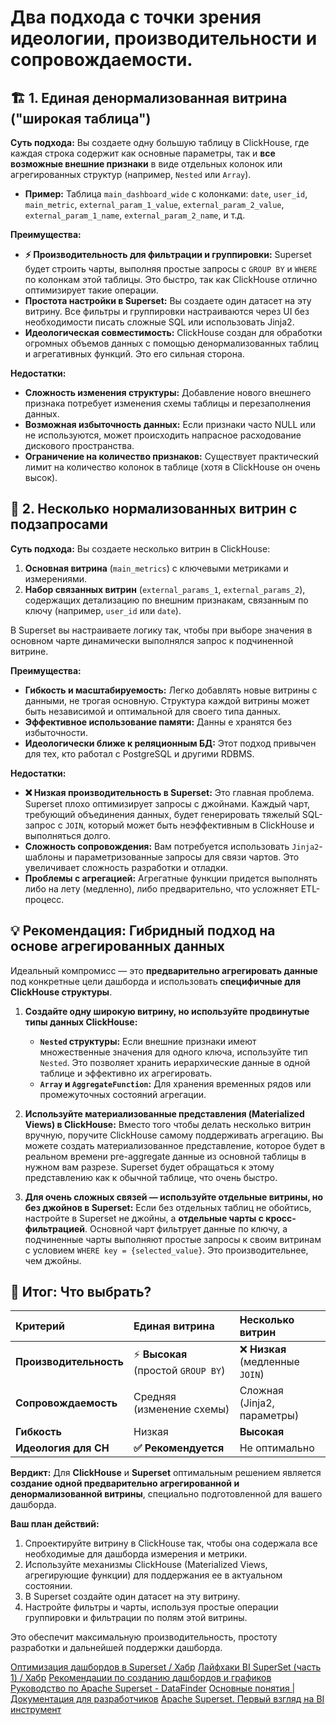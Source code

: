 # Два подхода с точки зрения идеологии, производительности и сопровождаемости.

## 🏗️ 1. Единая денормализованная витрина ("широкая таблица")

**Суть подхода:** Вы создаете одну большую таблицу в ClickHouse, где каждая строка содержит как основные параметры, так и **все возможные внешние признаки** в виде отдельных колонок или агрегированных структур (например, `Nested` или `Array`).

*   **Пример:** Таблица `main_dashboard_wide` с колонками: `date`, `user_id`, `main_metric`, `external_param_1_value`, `external_param_2_value`, `external_param_1_name`, `external_param_2_name`, и т.д.

**Преимущества:**
*   **⚡ Производительность для фильтрации и группировки:** Superset будет строить чарты, выполняя простые запросы с `GROUP BY` и `WHERE` по колонкам этой таблицы. Это быстро, так как ClickHouse отлично оптимизирует такие операции.
*   **Простота настройки в Superset:** Вы создаете один датасет на эту витрину. Все фильтры и группировки настраиваются через UI без необходимости писать сложные SQL или использовать Jinja2.
*   **Идеологическая совместимость:** ClickHouse создан для обработки огромных объемов данных с помощью денормализованных таблиц и агрегативных функций. Это его сильная сторона.

**Недостатки:**
*   **Сложность изменения структуры:** Добавление нового внешнего признака потребует изменения схемы таблицы и перезаполнения данных.
*   **Возможная избыточность данных:** Если признаки часто NULL или не используются, может происходить напрасное расходование дискового пространства.
*   **Ограничение на количество признаков:** Существует практический лимит на количество колонок в таблице (хотя в ClickHouse он очень высок).

## 🔗 2. Несколько нормализованных витрин с подзапросами

**Суть подхода:** Вы создаете несколько витрин в ClickHouse:
1.  **Основная витрина** (`main_metrics`) с ключевыми метриками и измерениями.
2.  **Набор связанных витрин** (`external_params_1`, `external_params_2`), содержащих детализацию по внешним признакам, связанным по ключу (например, `user_id` или `date`).

В Superset вы настраиваете логику так, чтобы при выборе значения в основном чарте динамически выполнялся запрос к подчиненной витрине.

**Преимущества:**
*   **Гибкость и масштабируемость:** Легко добавлять новые витрины с данными, не трогая основную. Структура каждой витрины может быть независимой и оптимальной для своего типа данных.
*   **Эффективное использование памяти:** Данны е хранятся без избыточности.
*   **Идеологически ближе к реляционным БД:** Этот подход привычен для тех, кто работал с PostgreSQL и другими RDBMS.

**Недостатки:**
*   **❌ Низкая производительность в Superset:** Это главная проблема. Superset плохо оптимизирует запросы с джойнами. Каждый чарт, требующий объединения данных, будет генерировать тяжелый SQL-запрос с `JOIN`, который может быть неэффективным в ClickHouse и выполняться долго.
*   **Сложность сопровождения:** Вам потребуется использовать `Jinja2`-шаблоны и параметризованные запросы для связи чартов. Это увеличивает сложность разработки и отладки.
*   **Проблемы с агрегацией:** Агрегатные функции придется выполнять либо на лету (медленно), либо предварительно, что усложняет ETL-процесс.

## 💡 Рекомендация: Гибридный подход на основе агрегированных данных

Идеальный компромисс — это **предварительно агрегировать данные** под конкретные цели дашборда и использовать **специфичные для ClickHouse структуры**.

1.  **Создайте одну широкую витрину, но используйте продвинутые типы данных ClickHouse:**
    *   **`Nested` структуры:** Если внешние признаки имеют множественные значения для одного ключа, используйте тип `Nested`. Это позволяет хранить иерархические данные в одной таблице и эффективно их агрегировать.
    *   **`Array` и `AggregateFunction`:** Для хранения временных рядов или промежуточных состояний агрегации.

2.  **Используйте материализованные представления (Materialized Views) в ClickHouse:** Вместо того чтобы делать несколько витрин вручную, поручите ClickHouse самому поддерживать агрегацию. Вы можете создать материализованное представление, которое будет в реальном времени pre-aggregate данные из основной таблицы в нужном вам разрезе. Superset будет обращаться к этому представлению как к обычной таблице, что очень быстро.

3.  **Для очень сложных связей — используйте отдельные витрины, но без джойнов в Superset:** Если без отдельных таблиц не обойтись, настройте в Superset не джойны, а **отдельные чарты с кросс-фильтрацией**. Основной чарт фильтрует данные по ключу, а подчиненные чарты выполняют простые запросы к своим витринам с условием `WHERE key = {selected_value}`. Это производительнее, чем джойны.

## 🚀 Итог: Что выбрать?

| Критерий | Единая витрина | Несколько витрин |
| :--- | :--- | :--- |
| **Производительность** | ⚡ **Высокая** (простой `GROUP BY`) | ❌ **Низкая** (медленные `JOIN`) |
| **Сопровождаемость** | Средняя (изменение схемы) | Сложная (Jinja2, параметры) |
| **Гибкость** | Низкая | **Высокая** |
| **Идеология для CH** | **✅ Рекомендуется** | Не оптимально |

**Вердикт:** Для **ClickHouse** и **Superset** оптимальным решением является **создание одной предварительно агрегированной и денормализованной витрины**, специально подготовленной для вашего дашборда.

**Ваш план действий:**
1.  Спроектируйте витрину в ClickHouse так, чтобы она содержала все необходимые для дашборда измерения и метрики.
2.  Используйте механизмы ClickHouse (Materialized Views, агрегирующие функции) для поддержания ее в актуальном состоянии.
3.  В Superset создайте один датасет на эту витрину.
4.  Настройте фильтры и чарты, используя простые операции группировки и фильтрации по полям этой витрины.

Это обеспечит максимальную производительность, простоту разработки и дальнейшей поддержки дашборда.

[Оптимизация дашбордов в Superset / Хабр](https://habr.com/ru/companies/gazprombank/articles/889408/)
[Лайфхаки BI SuperSet (часть 1) / Хабр](https://habr.com/ru/articles/932938/)
[Рекомендации по созданию дашбордов и графиков](https://developers.sber.ru/docs/ru/sdp/sdpanalytics/recommendations)
[Руководство по Apache Superset - DataFinder](https://datafinder.ru/products/rukovodstvo-po-apache-superset)
[Основные понятия | Документация для разработчиков](https://developers.sber.ru/docs/ru/sdp/sdpanalytics/basic-concepts)
[Apache Superset. Первый взгляд на BI инструмент](https://habr.com/ru/articles/681228/)
